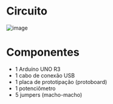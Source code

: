# Circuito
![image](https://github.com/joanaleoni/arduino-exercicios/assets/77423877/db0dd7c7-80d9-4c2c-ad1a-709aee1134f1)

# Componentes
- 1 Arduíno UNO R3
- 1 cabo de conexão USB
- 1 placa de prototipação (protoboard)
- 1 potenciômetro
- 5 jumpers (macho-macho)
